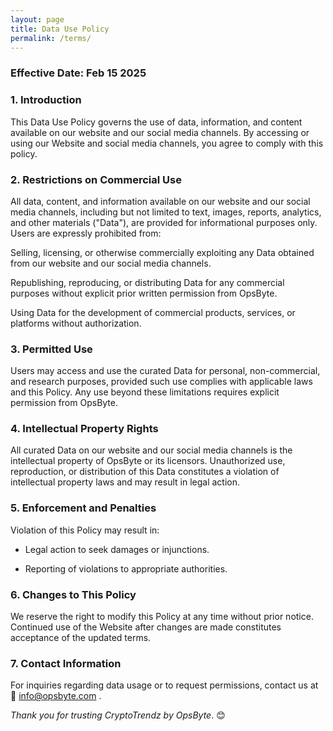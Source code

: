 ```yaml
---
layout: page
title: Data Use Policy
permalink: /terms/
---
```


### Effective Date: Feb 15 2025

### 1. Introduction  
This Data Use Policy governs the use of data, information, and content available on our website and our social media channels. By accessing or using our Website and social media channels, you agree to comply with this policy.

### 2. Restrictions on Commercial Use  
All data, content, and information available on our website and our social media channels, including but not limited to text, images, reports, analytics, and other materials ("Data"), are provided for informational purposes only. Users are expressly prohibited from:

Selling, licensing, or otherwise commercially exploiting any Data obtained from our website and our social media channels.

Republishing, reproducing, or distributing Data for any commercial purposes without explicit prior written permission from OpsByte.

Using Data for the development of commercial products, services, or platforms without authorization.

### 3. Permitted Use  
Users may access and use the curated Data for personal, non-commercial, and research purposes, provided such use complies with applicable laws and this Policy. Any use beyond these limitations requires explicit permission from OpsByte.

### 4. Intellectual Property Rights  
All curated Data on our website and our social media channels is the intellectual property of OpsByte or its licensors. Unauthorized use, reproduction, or distribution of this Data constitutes a violation of intellectual property laws and may result in legal action.

### 5. Enforcement and Penalties  
Violation of this Policy may result in:

 - Legal action to seek damages or injunctions.

 - Reporting of violations to appropriate authorities.

### 6. Changes to This Policy  
We reserve the right to modify this Policy at any time without prior notice. Continued use of the Website after changes are made constitutes acceptance of the updated terms.

### 7. Contact Information  
For inquiries regarding data usage or to request permissions, contact us at  
📧 [info@opsbyte.com](mailto:info@opsbyte.com) .

*Thank you for trusting CryptoTrendz by OpsByte*. 😊  